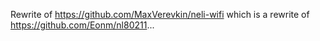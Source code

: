 Rewrite of https://github.com/MaxVerevkin/neli-wifi which is a rewrite of https://github.com/Eonm/nl80211...
